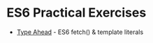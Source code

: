 # ES6 Practical Exercises

* [Type Ahead](https://louiseswift.github.io/js30/ajax-type-ahead/) - ES6 fetch() & template literals
